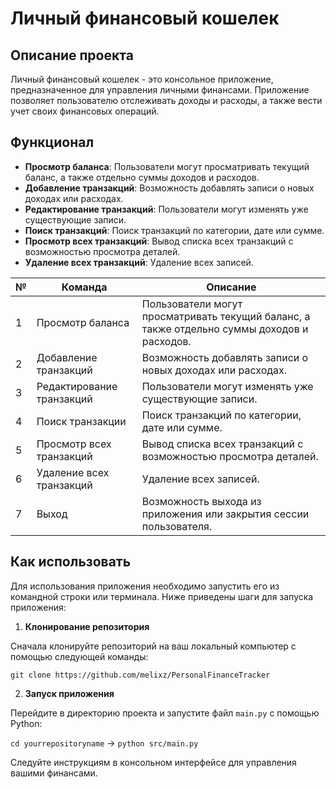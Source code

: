 # Личный финансовый кошелек

## Описание проекта

Личный финансовый кошелек - это консольное приложение, предназначенное для управления личными финансами. Приложение позволяет пользователю отслеживать доходы и расходы, а также вести учет своих финансовых операций.

## Функционал

- **Просмотр баланса**: Пользователи могут просматривать текущий баланс, а также отдельно суммы доходов и расходов.
- **Добавление транзакций**: Возможность добавлять записи о новых доходах или расходах.
- **Редактирование транзакций**: Пользователи могут изменять уже существующие записи.
- **Поиск транзакций**: Поиск транзакций по категории, дате или сумме.
- **Просмотр всех транзакций**: Вывод списка всех транзакций с возможностью просмотра деталей.
- **Удаление всех транзакций**: Удаление всех записей.

| №  | Команда                                  | Описание                                                                                      |
|----|---------------------------------------------|-----------------------------------------------------------------------------------------------|
| 1  | Просмотр баланса                            | Пользователи могут просматривать текущий баланс, а также отдельно суммы доходов и расходов.   |
| 2  | Добавление транзакций                       | Возможность добавлять записи о новых доходах или расходах.                                    |
| 3  | Редактирование транзакций                   | Пользователи могут изменять уже существующие записи.                                          |
| 4  | Поиск транзакции                            | Поиск транзакций по категории, дате или сумме.                                                |
| 5  | Просмотр всех транзакций                    | Вывод списка всех транзакций с возможностью просмотра деталей.                                |
| 6  | Удаление всех транзакций                    | Удаление всех записей.                                                                        |
| 7  | Выход                                       | Возможность выхода из приложения или закрытия сессии пользователя.                            |

## Как использовать

Для использования приложения необходимо запустить его из командной строки или терминала. Ниже приведены шаги для запуска приложения:

1. **Клонирование репозитория**

Сначала клонируйте репозиторий на ваш локальный компьютер с помощью следующей команды:

`git clone https://github.com/melixz/PersonalFinanceTracker`

2. **Запуск приложения**

Перейдите в директорию проекта и запустите файл `main.py` с помощью Python:

`cd yourrepositoryname` -> `python src/main.py`

Следуйте инструкциям в консольном интерфейсе для управления вашими финансами.
